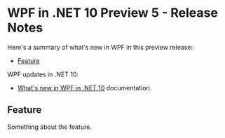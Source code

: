# WPF in .NET 10 Preview 5 - Release Notes

Here's a summary of what's new in WPF in this preview release:

- [Feature](#feature)

WPF updates in .NET 10:

- [What's new in WPF in .NET 10](https://learn.microsoft.com/dotnet/desktop/wpf/whats-new/net100) documentation.

## Feature

Something about the feature.
